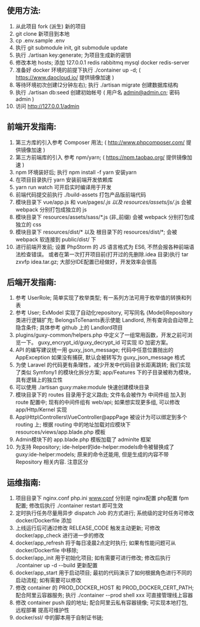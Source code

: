 使用方法:
-------------
1. 从此项目 fork (派生) 新的项目
2. git clone 新项目到本地
3. cp .env.sample .env
4. 执行 git submodule init, git submodule update
5. 执行 ./artisan  key:generate; 为项目生成新的密钥
6. 修改本地 hosts; 添加  127.0.0.1   redis rabbitmq mysql docker redis-server
7. 准备好 docker 环境的前提下执行 ./container up -d;  ( https://www.daocloud.io/ 提供镜像加速 )
8. 等待环境初次创建(2分钟左右); 执行 ./artisan migrate 创建数据库结构
9. 执行 ./artisan db:seed 创建初始帐号 ( 用户名 admin@admin.cn; 密码 admin )
10. 访问 http://127.0.0.1/admin

前端开发指南:
-------------
1. 第三方库的引入参考 Composer 用法; ( http://www.phpcomposer.com/ 提供镜像加速 )
2. 第三方前端库的引入 参考 npm/yarn; ( https://npm.taobao.org/ 提供镜像加速 )
3. npm 环境装好后; 执行 npm install -f yarn 安装yarn
4. 在项目目录执行 yarn 安装前端开发依赖库
5. yarn run watch 可开启实时编译用于开发
6. 前端代码提交前执行 ./build-assets 打包产品版前端代码
7. 模块目录下 vue/app.js 和 vue/pages/*.js 以及 resources/assets/js/*.js 会被 webpack 分别打包成独立的 js 
8. 模块目录下 resources/assets/sass/*.js (非_前缀) 会被 webpack 分别打包成独立的 css 
9. 模块目录下 resources/dist/* 以及 根目录下的 resources/dist/*; 会被 webpack 软连接到 public/dist/ 下
10. 进行前端开发前; 设置 PhpStorm 的 JS 语言格式为 ES6, 不然会报各种前端语法检查错误。 或者在第一次打开项目前(打开过的先删除.idea 目录)执行 tar zxvfp idea.tar.gz; 大部分IDE配置已经做好，开发效率会很高

后端开发指南:
-------------
1. 参考 UserRole; 简单实现了枚举类型; 有一系列方法可用于枚举值的转换和列表
2. 参考 User; ExModel 实现了自动化repository, 可写同名 {Model}Repository 类进行逻辑扩充; BelongsToTenants表示使能 Landlord, 所有查询会自动带上隐含条件; 具体参考 github 上的 Landlord项目
3. plugins/guxy-common/helpers.php 中定义了一组常用函数，开发之前可浏览一下。 guxy_encrypt_id/guxy_decrypt_id 可实现 ID 加密方案。
4. API 的编写建议统一用 guxy_json_message; 代码中任意位置抛出的 AppException 如果没有捕获, 默认会被转写为 guxy_json_message 格式
5. 为使 Laravel 的代码更有条理性，减少开发中代码目录长距离跳转; 我们实现了类似 Symfony1 的模块化拆分方案; app/Features 下的子目录被称为模块，具有逻辑上的独立性
6. 可以使用 ./artisan   guxy:make:module 快速创建模块目录
7. 模块目录下的 routes 目录用于定义路由; 文件名会被作为 中间件组 加入到 route 配置中; 现有的中间件组有 web/api; 如果想实现更多组, 可以修改 app/Http/Kernel 实现
8. App\Http\Controllers\VueController@appPage 被设计为可以绑定到多个 routing 上; 根据 routing 中的地址加载对应模块下 resources/views/app.blade.php 模板
9. Admin模块下的 app.blade.php 模板加载了 adminlte 框架
10. 为支持 Repository; ide-helper的ide-helper:models命令被替换成了 guxy:ide-helper:models; 原来的命令还能用, 但是生成的内容不带 Repository 相关内容. 注意区分

运维指南:
-------------
1. 项目目录下 nginx.conf php.ini www.conf	 分别是 nginx配置 php配置 fpm 配置; 修改后执行 ./container restart 即可生效
2. 定时执行任务尽量用异步 dispatch Job 的方式进行; 系统级的定时任务可修改 docker/Dockerfile 添加
3. 上线运行后可通过修改 RELEASE_CODE 触发主动更新; 可修改 docker/app_check 进行进一步的修改
4. docker/app_refresh 将于每日凌晨2点定时执行; 如果有性能问题可从 docker/Dockerfile 中移除;
5. docker/app_init 用于初始化项目; 如有需要可进行修改; 修改后执行 ./container up -d --build 更新配置
6. docker/app_start 用于启动项目; 最初的代码演示了如何根据角色进行不同的启动流程; 如有需要可以修改
7. 修改 container 的 PROD_DOCKER_HOST 和 PROD_DOCKER_CERT_PATH; 配合阿里云容器服务; 执行 ./container --prod shell xxx 可直接管理线上容器
8. 修改 container push 段的地址; 配合阿里云私有容器镜像; 可实现本地打包, 远程部署 提高可维护性
9. docker/ssl/ 中的脚本用于自制证书链; 
